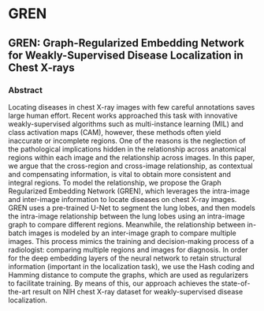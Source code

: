 # GREN
## GREN: Graph-Regularized Embedding Network for Weakly-Supervised Disease Localization in Chest X-rays

### Abstract

Locating diseases in chest X-ray images with few careful annotations saves large human effort. Recent works approached this task with innovative weakly-supervised algorithms such as multi-instance learning (MIL) and class activation maps (CAM), however, these methods often yield inaccurate or incomplete regions. One of the reasons is the neglection of the pathological implications hidden in the relationship across anatomical regions within each image and the relationship across images. In this paper, we argue that the cross-region and cross-image relationship, as contextual and compensating information, is vital to obtain more consistent and integral regions. To model the relationship, we propose the Graph Regularized Embedding Network (GREN), which leverages the intra-image and inter-image information to locate diseases on chest X-ray images. GREN uses a pre-trained U-Net to segment the lung lobes, and then models the intra-image relationship between the lung lobes using an intra-image graph to compare different regions. Meanwhile, the relationship between in-batch images is modeled by an inter-image graph to compare multiple images. This process mimics the training and decision-making process of a radiologist: comparing multiple regions and images for diagnosis. In order for the deep embedding layers of the neural network to retain structural information (important in the localization task), we use the Hash coding and Hamming distance to compute the graphs, which are used as regularizers to facilitate training. By means of this, our approach achieves the state-of-the-art result on NIH chest X-ray dataset for weakly-supervised disease localization. 
